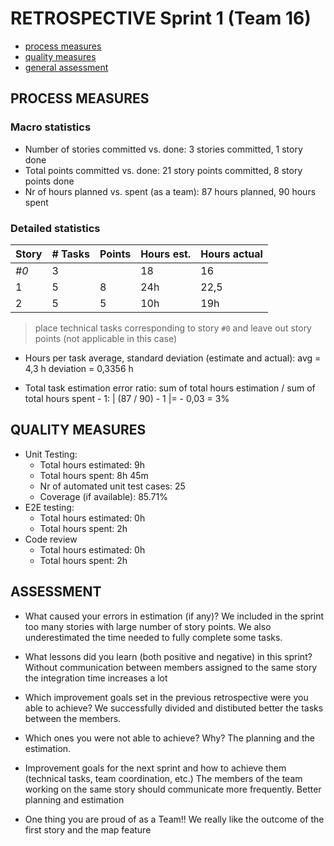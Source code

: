 RETROSPECTIVE Sprint 1 (Team 16)
=====================================


- [process measures](#process-measures)
- [quality measures](#quality-measures)
- [general assessment](#assessment)

## PROCESS MEASURES 

### Macro statistics

- Number of stories committed vs. done: 3 stories committed, 1 story done
- Total points committed vs. done: 21 story points committed, 8 story points done
- Nr of hours planned vs. spent (as a team): 87 hours planned, 90 hours spent


### Detailed statistics

| Story  | # Tasks | Points | Hours est. | Hours actual |
|--------|---------|--------|------------|--------------|
| _#0_   |   3      |       |     18       |      16        |
| 1      |   5      |    8    |    24h        |    22,5     |
| 2      | 5        | 5       | 10h           | 19h         |
    

> place technical tasks corresponding to story `#0` and leave out story points (not applicable in this case)

- Hours per task average, standard deviation (estimate and actual): 
avg = 4,3 h
deviation = 0,3356 h

- Total task estimation error ratio: sum of total hours estimation / sum of total hours spent - 1:
| (87 / 90) - 1 |= - 0,03 = 3%


  
## QUALITY MEASURES 

- Unit Testing:
  - Total hours estimated: 9h
  - Total hours spent: 8h 45m
  - Nr of automated unit test cases: 25
  - Coverage (if available): 85.71%
- E2E testing:
  - Total hours estimated: 0h
  - Total hours spent: 2h
- Code review
  - Total hours estimated: 0h
  - Total hours spent: 2h
  


## ASSESSMENT

- What caused your errors in estimation (if any)?
We included in the sprint too many stories with large number of story points.
We also underestimated the time needed to fully complete some tasks.

- What lessons did you learn (both positive and negative) in this sprint?
Without communication between members assigned to the same story the integration time increases a lot

- Which improvement goals set in the previous retrospective were you able to achieve?
We successfully divided and distibuted better the tasks between the members.
  
- Which ones you were not able to achieve? Why?
The planning and the estimation.

- Improvement goals for the next sprint and how to achieve them (technical tasks, team coordination, etc.)
The members of the team working on the same story should communicate more frequently.
Better planning and estimation 

- One thing you are proud of as a Team!!
We really like the outcome of the first story and the map feature
